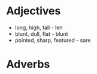 

# Adjectives

- long, high, tall - len
- blunt, dull, flat - blunt
- pointed, sharp, featured - sare

# Adverbs

